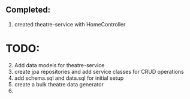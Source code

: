 
## Completed:

1. created theatre-service with HomeController


# TODO:
2. Add data models for theatre-service
3. create jpa repositories and add service classes for CRUD operations
4. add schema.sql and data.sql for initial setup
5. create a bulk theatre data generator
6. 